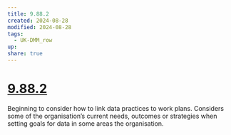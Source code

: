 ```yaml
---
title: 9.88.2
created: 2024-08-28
modified: 2024-08-28
tags:
  - UK-DMM_row
up: 
share: true
---
```

# [9.88.2](9.88.2.md)

Beginning to consider how to link data practices to work plans. Considers some of the organisation’s current needs, outcomes or strategies when setting goals for data in some areas the organisation.
